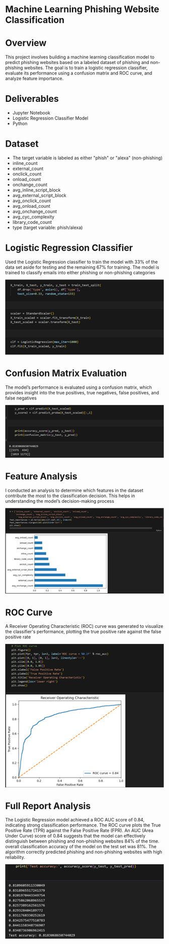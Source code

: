 # Machine Learning Phishing Website Classification

# Overview

This project involves building a machine learning classification model to predict phishing websites based on a labeled dataset of phishing and non-phishing websites. The goal is to train a logistic regression classifier, evaluate its performance using a confusion matrix and ROC curve, and analyze feature importance.

# Deliverables

* Jupyter Notebook
* Logistic Regression Classifier Model
* Python

# Dataset

* The target variable is labeled as either "phish" or "alexa" (non-phishing)
* inline_count
* external_count
* onclick_count
* onload_count
* onchange_count
* avg_inline_script_block
* avg_external_script_block
* avg_onclick_count
* avg_onload_count
* avg_onchange_count
* avg_cyc_complexity
* library_code_count
* type (target variable: phish/alexa)

# Logistic Regression Classifier

Used the Logistic Regression classifier to train the model with 33% of the data set aside for testing and the remaining 67% for training. The model is trained to classify emails into either phishing or non-phishing categories

![Logistic Regression](LRclass.png)

# Confusion Matrix Evaluation

The model’s performance is evaluated using a confusion matrix, which provides insight into the true positives, true negatives, false positives, and false negatives

![Confusion Matrix](LRConfmatrix.png)

# Feature Analysis

I conducted an analysis to determine which features in the dataset contribute the most to the classification decision. This helps in understanding the model’s decision-making process

![Feature Analysis](LRFeatures.png)

# ROC Curve

A Receiver Operating Characteristic (ROC) curve was generated to visualize the classifier's performance, plotting the true positive rate against the false positive rate

![ROC Curve](LRRoc.png)


# Full Report Analysis

The Logistic Regression model achieved a ROC AUC score of 0.84, indicating strong classification performance. The ROC curve plots the True Positive Rate (TPR) against the False Positive Rate (FPR). An AUC (Area Under Curve) score of 0.84 suggests that the model can effectively distinguish between phishing and non-phishing websites 84% of the time. 
overall classification accuracy of the model on the test set was 81%. The algorithm correctly predicted phishing and non-phishing websites with high reliability.

![Logistic Regression Report](LRAccur.png)

